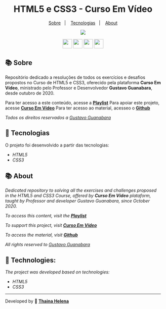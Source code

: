 <h1 align="center"> 
     HTML5 e CSS3 - Curso Em Vídeo
</h1>

<p align="center">
  <a href="#-sobre">Sobre</a>&nbsp;&nbsp;&nbsp;|&nbsp;&nbsp;&nbsp;
  <a href="#-tecnologias">Tecnologias</a>&nbsp;&nbsp;&nbsp;|&nbsp;&nbsp;&nbsp;
  <a href="#-about">About</a>
</p>

<p align="center">
    <img src="https://i.imgur.com/eyBOfEI.png">
</p>

<p align="center">
    <a href="https://www.facebook.com/CursosEmVideo/" target="_blank"><img class="link" src="https://i.imgur.com/s9wDAAI.png?1" width="30rem"></a> <a href="https://www.youtube.com/watch?v=Ejkb_YpuHWs&list=PLHz_AreHm4dkZ9-atkcmcBaMZdmLHft8n&ab_channel=CursoemV%C3%ADdeo" target="_blank"><img class="link" src="https://i.imgur.com/zG40AZC.png?1" width="30rem"></a> <a href="https://twitter.com/guanabara" target="_blank"><img class="link" src="https://i.imgur.com/0Xfla8g.png?1" width="30rem"></a> <a href="https://www.cursoemvideo.com/" target="_blank"><img class="link" src="https://i.imgur.com/skUash9.png?1" width="30rem"></a>
</p>

## 📚 Sobre
Repositório dedicado a resoluções de todos os exercícios e desafios propostos no Curso de HTML5 e CSS3, oferecido pela plataforma **Curso Em Vídeo**, ministrado pelo Professor e Desenvolvedor **Gustavo Guanabara**, desde outubro de 2020.

Para ter acesso a este conteúdo, acesse a [**Playlist**](https://youtu.be/Ejkb_YpuHWs)
Para apoiar este projeto, acesse [**Curso Em Vídeo**](https://www.cursoemvideo.com/apoie)
Para ter acesso ao material, acesseo o [**Github**](https://github.com/gustavoguanabara/html-css)

*Todos os direitos reservados a <a href="https://github.com/gustavoguanabara/html-css/blob/master/LICENSE">Gustavo Guanabara</a>*

## 🚀 Tecnologias
O projeto foi desenvolvido a partir das tecnologias:

- *HTML5*
- *CSS3*

## 📚 About
*Dedicated repository to solving all the exercises and challenges proposed in the HTML5 and CSS3 Course, offered by **Curso Em Vídeo** plataform, taught by Professor and developer Gustavo Guanabara, since October 2020.*

*To access this content, visit the [**Playlist**](https://youtu.be/Ejkb_YpuHWs)*

*To support this project, visit [**Curso Em Vídeo**](https://www.cursoemvideo.com/apoie)*

*To access the material, visit [**Github**](https://github.com/gustavoguanabara/html-css)*

*All rights reserved to <a href="https://github.com/gustavoguanabara/html-css/blob/master/LICENSE">Gustavo Guanabara</a>*

## 🚀 Technologies:
*The project was developed based on technologies:*

- *HTML5*
- *CSS3*

--------------

Developed by 🍁 [**Thaina Helena**](https://github.com/Thainahelena)
